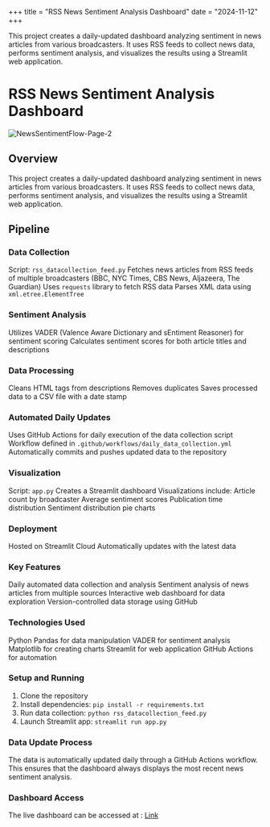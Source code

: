 +++
title = "RSS News Sentiment Analysis Dashboard"
date = "2024-11-12"
+++

This project creates a daily-updated dashboard analyzing sentiment in news articles from various broadcasters. It uses RSS feeds to collect news data, performs sentiment analysis, and visualizes the results using a Streamlit web application.

<!--more-->

# RSS News Sentiment Analysis Dashboard

![NewsSentimentFlow-Page-2](https://github.com/user-attachments/assets/6d8f6b25-4c24-4723-b942-83fd67fe035d)

## Overview

This project creates a daily-updated dashboard analyzing sentiment in news articles from various broadcasters. It uses RSS feeds to collect news data, performs sentiment analysis, and visualizes the results using a Streamlit web application.

## Pipeline

### Data Collection
   Script: `rss_datacollection_feed.py`
   Fetches news articles from RSS feeds of multiple broadcasters (BBC, NYC Times, CBS News, Aljazeera, The Guardian)
   Uses `requests` library to fetch RSS data
   Parses XML data using `xml.etree.ElementTree`

### Sentiment Analysis
   Utilizes VADER (Valence Aware Dictionary and sEntiment Reasoner) for sentiment scoring
   Calculates sentiment scores for both article titles and descriptions

### Data Processing
   Cleans HTML tags from descriptions
   Removes duplicates
   Saves processed data to a CSV file with a date stamp

### Automated Daily Updates
   Uses GitHub Actions for daily execution of the data collection script
   Workflow defined in `.github/workflows/daily_data_collection.yml`
   Automatically commits and pushes updated data to the repository

### Visualization
   Script: `app.py`
   Creates a Streamlit dashboard
   Visualizations include:
     Article count by broadcaster
     Average sentiment scores
     Publication time distribution
     Sentiment distribution pie charts

### Deployment
   Hosted on Streamlit Cloud
   Automatically updates with the latest data

### Key Features

Daily automated data collection and analysis
Sentiment analysis of news articles from multiple sources
Interactive web dashboard for data exploration
Version-controlled data storage using GitHub

### Technologies Used

Python
Pandas for data manipulation
VADER for sentiment analysis
Matplotlib for creating charts
Streamlit for web application
GitHub Actions for automation

### Setup and Running

1. Clone the repository
2. Install dependencies: `pip install -r requirements.txt`
3. Run data collection: `python rss_datacollection_feed.py`
4. Launch Streamlit app: `streamlit run app.py`

### Data Update Process

The data is automatically updated daily through a GitHub Actions workflow. This ensures that the dashboard always displays the most recent news sentiment analysis.

### Dashboard Access

The live dashboard can be accessed at : [Link](https://rssnewssentimentanalysisdaily.streamlit.app)
